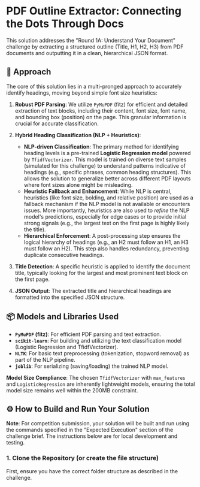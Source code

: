 # PDF Outline Extractor: Connecting the Dots Through Docs

This solution addresses the "Round 1A: Understand Your Document" challenge by extracting a structured outline (Title, H1, H2, H3) from PDF documents and outputting it in a clean, hierarchical JSON format.

## 🚀 Approach

The core of this solution lies in a multi-pronged approach to accurately identify headings, moving beyond simple font size heuristics:

1.  **Robust PDF Parsing**: We utilize `PyMuPDF` (fitz) for efficient and detailed extraction of text blocks, including their content, font size, font name, and bounding box (position) on the page. This granular information is crucial for accurate classification.

2.  **Hybrid Heading Classification (NLP + Heuristics)**:
    * **NLP-driven Classification**: The primary method for identifying heading levels is a pre-trained **Logistic Regression model** powered by `TfidfVectorizer`. This model is trained on diverse text samples (simulated for this challenge) to understand patterns indicative of headings (e.g., specific phrases, common heading structures). This allows the solution to generalize better across different PDF layouts where font sizes alone might be misleading.
    * **Heuristic Fallback and Enhancement**: While NLP is central, heuristics (like font size, bolding, and relative position) are used as a fallback mechanism if the NLP model is not available or encounters issues. More importantly, heuristics are also used to *refine* the NLP model's predictions, especially for edge cases or to provide initial strong signals (e.g., the largest text on the first page is highly likely the title).
    * **Hierarchical Enforcement**: A post-processing step ensures the logical hierarchy of headings (e.g., an H2 must follow an H1, an H3 must follow an H2). This step also handles redundancy, preventing duplicate consecutive headings.

3.  **Title Detection**: A specific heuristic is applied to identify the document title, typically looking for the largest and most prominent text block on the first page.

4.  **JSON Output**: The extracted title and hierarchical headings are formatted into the specified JSON structure.

## 📦 Models and Libraries Used

* **`PyMuPDF` (fitz)**: For efficient PDF parsing and text extraction.
* **`scikit-learn`**: For building and utilizing the text classification model (Logistic Regression and TfidfVectorizer).
* **`NLTK`**: For basic text preprocessing (tokenization, stopword removal) as part of the NLP pipeline.
* **`joblib`**: For serializing (saving/loading) the trained NLP model.

**Model Size Compliance**: The chosen `TfidfVectorizer` with `max_features` and `LogisticRegression` are inherently lightweight models, ensuring the total model size remains well within the 200MB constraint.

## ⚙️ How to Build and Run Your Solution

**Note**: For competition submission, your solution will be built and run using the commands specified in the "Expected Execution" section of the challenge brief. The instructions below are for local development and testing.

### 1. **Clone the Repository (or create the file structure)**

First, ensure you have the correct folder structure as described in the challenge.